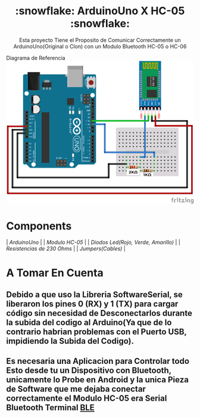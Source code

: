 <h1 align="center">:snowflake: ArduinoUno X HC-05 :snowflake:</h1>
<p align="center"> 
Esta proyecto Tiene el Proposito de Comunicar Correctamente un ArduinoUno(Original o Clon) con un Modulo Bluetooth HC-05 o HC-06
<p/>

</div>

Diagrama de Referencia
![](./img/img-referencia.png)

# Components

| *ArduinoUno*                          |
| *Modulo HC-05*                        |
| *Diodos Led(Rojo, Verde, Amarillo)*   |
| *Resistencias de 230 Ohms*            |
| *Jumpers(Cables)*                     |

# A Tomar En Cuenta
## Debido a que uso la Libreria SoftwareSerial, se liberaron los pines 0 (RX) y 1 (TX) para cargar código sin necesidad de Desconectarlos durante la subida del codigo al Arduino(Ya que de lo contrario habrian problemas con el Puerto USB, impidiendo la Subida del Codigo).
## Es necesaria una Aplicacion para Controlar todo Esto desde tu un Dispositivo con Bluetooth, unicamente lo Probe en Android y la unica Pieza de Software que me dejaba conectar correctamente el Modulo HC-05 era Serial Bluetooth Terminal [BLE]



[BLE]: https://play.google.com/store/apps/details?id=de.kai_morich.serial_bluetooth_terminal&hl=es_MX&pli=1
